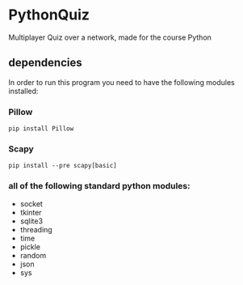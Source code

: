 # PythonQuiz
Multiplayer Quiz over a network, made for the course Python

## dependencies
In order to run this program you need to have the following modules installed:

### Pillow
``` pip install Pillow ```

### Scapy
``` pip install --pre scapy[basic] ```

### all of the following standard python modules:
- socket
- tkinter
- sqlite3
- threading
- time
- pickle
- random
- json
- sys
